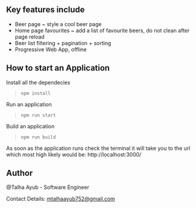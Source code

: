 ## Key features include

- Beer page ~ style a cool beer page
- Home page favourites ~ add a list of favourite beers, do not clean after page reload
- Beer list filtering + pagination + sorting
- Progressive Web App, offline

## How to start an Application

Install all the dependecies

> `npm install`

Run an application

> `npm run start`

Build an application

> `npm run build`

As soon as the application runs check the terminal it will take you to the url which most high likely would be: http://localhost:3000/

## Author

@Talha Ayub - Software Engineer

Contact Details: mtalhaayub752@gmail.com
